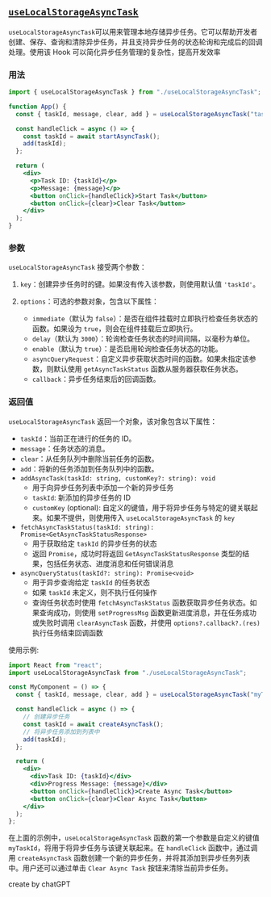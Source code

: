## [`useLocalStorageAsyncTask`](https://github.com/hs-ltbyce/fragment-stash/blob/main/%E9%A1%B9%E7%9B%AE/code/use-localstorage-tasks/use-local-storage-tasks.ts)

`useLocalStorageAsyncTask`可以用来管理本地存储异步任务。它可以帮助开发者创建、保存、查询和清除异步任务，并且支持异步任务的状态轮询和完成后的回调处理。使用该 Hook 可以简化异步任务管理的复杂性，提高开发效率

### 用法

```jsx
import { useLocalStorageAsyncTask } from "./useLocalStorageAsyncTask";

function App() {
  const { taskId, message, clear, add } = useLocalStorageAsyncTask("taskId");

  const handleClick = async () => {
    const taskId = await startAsyncTask();
    add(taskId);
  };

  return (
    <div>
      <p>Task ID: {taskId}</p>
      <p>Message: {message}</p>
      <button onClick={handleClick}>Start Task</button>
      <button onClick={clear}>Clear Task</button>
    </div>
  );
}
```

### 参数

`useLocalStorageAsyncTask` 接受两个参数：

1.  `key`：创建异步任务时的键。如果没有传入该参数，则使用默认值 `'taskId'`。
2.  `options`：可选的参数对象，包含以下属性：

    - `immediate`（默认为 `false`）：是否在组件挂载时立即执行检查任务状态的函数。如果设为 `true`，则会在组件挂载后立即执行。
    - `delay`（默认为 `3000`）：轮询检查任务状态的时间间隔，以毫秒为单位。
    - `enable`（默认为 `true`）：是否启用轮询检查任务状态的功能。
    - `asyncQueryRequest`：自定义异步获取状态时间的函数。如果未指定该参数，则默认使用 `getAsyncTaskStatus` 函数从服务器获取任务状态。
    - `callback`：异步任务结束后的回调函数。

### 返回值

`useLocalStorageAsyncTask` 返回一个对象，该对象包含以下属性：

- `taskId`：当前正在进行的任务的 ID。
- `message`：任务状态的消息。
- `clear`：从任务队列中删除当前任务的函数。
- `add`：将新的任务添加到任务队列中的函数。
- `addAsyncTask(taskId: string, customKey?: string): void`
  - 用于向异步任务列表中添加一个新的异步任务
  - `taskId`: 新添加的异步任务的 ID
  - `customKey` (optional): 自定义的键值，用于将异步任务与特定的键关联起来。如果不提供，则使用传入 `useLocalStorageAsyncTask` 的 `key`
- `fetchAsyncTaskStatus(taskId: string): Promise<GetAsyncTaskStatusResponse>`
  - 用于获取给定 `taskId` 的异步任务的状态
  - 返回 `Promise`，成功时将返回 `GetAsyncTaskStatusResponse` 类型的结果，包括任务状态、进度消息和任何错误消息
- `asyncQueryStatus(taskId?: string): Promise<void>`
  - 用于异步查询给定 `taskId` 的任务状态
  - 如果 `taskId` 未定义，则不执行任何操作
  - 查询任务状态时使用 `fetchAsyncTaskStatus` 函数获取异步任务状态。如果查询成功，则使用 `setProgressMsg` 函数更新进度消息，并在任务成功或失败时调用 `clearAsyncTask` 函数，并使用 `options?.callback?.(res)` 执行任务结束回调函数

使用示例:

```jsx
import React from "react";
import useLocalStorageAsyncTask from "./useLocalStorageAsyncTask";

const MyComponent = () => {
  const { taskId, message, clear, add } = useLocalStorageAsyncTask("myTaskId");

  const handleClick = async () => {
    // 创建异步任务
    const taskId = await createAsyncTask();
    // 将异步任务添加到列表中
    add(taskId);
  };

  return (
    <div>
      <div>Task ID: {taskId}</div>
      <div>Progress Message: {message}</div>
      <button onClick={handleClick}>Create Async Task</button>
      <button onClick={clear}>Clear Async Task</button>
    </div>
  );
};
```

在上面的示例中，`useLocalStorageAsyncTask` 函数的第一个参数是自定义的键值 `myTaskId`，将用于将异步任务与该键关联起来。在 `handleClick` 函数中，通过调用 `createAsyncTask` 函数创建一个新的异步任务，并将其添加到异步任务列表中。用户还可以通过单击 `Clear Async Task` 按钮来清除当前异步任务。

create by chatGPT
